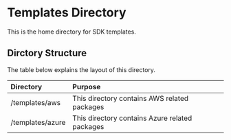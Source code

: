 # Templates Directory

This is the home directory for SDK templates.


## Dirctory Structure

The table below explains the layout of this directory.

| Directory | Purpose |
| :--- | :--- |
| /templates/aws | This directory contains AWS related packages |
| /templates/azure | This directory contains Azure related packages |
